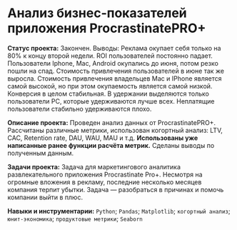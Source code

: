 # Анализ бизнес-показателей приложения ProcrastinatePRO+

**Статус проекта:** Закончен.
Выводы: 
Реклама окупает себя только на 80% к концу второй недели.
ROI пользователей постоянно падает.
Пользователи Iphone, Mac, Android окупались до июня, потом резко пошли на спад.
Стоимость привлечения пользователей в июне так же выросла.
Стоимость привлечения владельцев Mac и IPhone является самой высокой, но при этом окупаемость является самой низкой.
Конверсия в целом стабильная.
В удержании выделяются только пользователи PC, которые удерживаются лучше всех.
Неплатящие пользователи стабильно удерживаются плохо.

**Описание проекта:**
Проведен анализ данных от ProcrastinatePRO+.
Рассчитаны различные метрики, использован когортный анализ: LTV, CAC, Retention rate, DAU, WAU, MAU и т.д. **Использованы уже написанные ранее функции расчёта метрик.** Сделаны выводы по полученным данным.

**Задачи проекта:**
Задача для маркетингового аналитика развлекательного приложения Procrastinate Pro+. Несмотря на огромные вложения в рекламу, последние несколько месяцев компания терпит убытки. Задача — разобраться в причинах и помочь компании выйти в плюс.

**Навыки и инструментарии:**
`Python`; `Pandas`; `Matplotlib`; `когортный анализ`; `юнит-экономика`; `продуктовые метрики`; `Seaborn`

